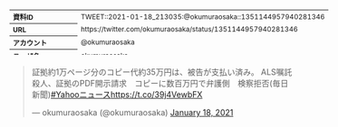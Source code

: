 <table style="font-size: 9pt; width: 610px; margin-bottom: 20px; height: 80px;">
<tbody>
    <tr>
        <th align=left>資料ID</th>
        <td align=left>TWEET::2021-01-18_213035:@okumuraosaka::1351144957940281346</td>
    </tr>
    <tr>
        <th align=left>URL</th>
        <td align=left>https://twitter.com/okumuraosaka/status/1351144957940281346</td>
    </tr>
    <tr>
        <th align=left>アカウント</th>
        <td align=left>@okumuraosaka</td>
    </tr>
    <tr>
        <th align=left>ユーザ名</th>
        <td align=left>okumuraosaka</td>
    </tr>
    <tr>
        <th align=left>ツイートの記録日時</th>
        <td align=left>created_at 2022-08-26_0455</td>
    </tr>
</tbody>
</table>
<blockquote class="twitter-tweet" data-width="450"  data-lang="ja"><p lang="ja" dir="ltr">証拠約1万ページ分のコピー代約35万円は、被告が支払い済み。 ALS嘱託殺人、証拠のPDF開示請求　コピーに数百万円で弁護側　検察拒否(毎日新聞)<a href="https://twitter.com/hashtag/Yahoo%E3%83%8B%E3%83%A5%E3%83%BC%E3%82%B9?src=hash&amp;ref_src=twsrc%5Etfw">#Yahooニュース</a><a href="https://t.co/39j4VewbFX">https://t.co/39j4VewbFX</a></p>&mdash; okumuraosaka (@okumuraosaka) <a href="https://twitter.com/okumuraosaka/status/1351144957940281346?ref_src=twsrc%5Etfw">January 18, 2021</a></blockquote>
<script async src="https://platform.twitter.com/widgets.js" charset="utf-8"></script>


